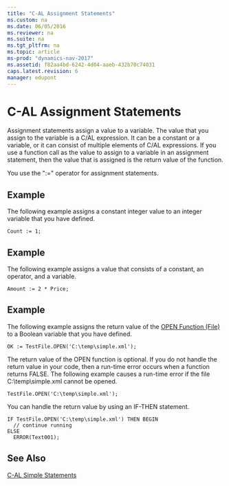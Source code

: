 ```yaml
---
title: "C-AL Assignment Statements"
ms.custom: na
ms.date: 06/05/2016
ms.reviewer: na
ms.suite: na
ms.tgt_pltfrm: na
ms.topic: article
ms-prod: "dynamics-nav-2017"
ms.assetid: f82aa4bd-6242-4d04-aaeb-432b70c74031
caps.latest.revision: 6
manager: edupont
---
```

# C-AL Assignment Statements
Assignment statements assign a value to a variable. The value that you assign to the variable is a C/AL expression. It can be a constant or a variable, or it can consist of multiple elements of C/AL expressions. If you use a function call as the value to assign to a variable in an assignment statement, then the value that is assigned is the return value of the function.  
  
 You use the ":=" operator for assignment statements.  
  
## Example  
 The following example assigns a constant integer value to an integer variable that you have defined.  
  
```  
Count := 1;  
```  
  
## Example  
 The following example assigns a value that consists of a constant, an operator, and a variable.  
  
```  
Amount := 2 * Price;  
```  
  
## Example  
 The following example assigns the return value of the [OPEN Function \(File\)](OPEN-Function--File-.md) to a Boolean variable that you have defined.  
  
```  
OK := TestFile.OPEN('C:\temp\simple.xml');  
```  
  
 The return value of the OPEN function is optional. If you do not handle the return value in your code, then a run-time error occurs when a function returns FALSE. The following example causes a run-time error if the file C:\\temp\\simple.xml cannot be opened.  
  
```  
TestFile.OPEN('C:\temp\simple.xml');  
```  
  
 You can handle the return value by using an IF-THEN statement.  
  
```  
IF TestFile.OPEN('C:\temp\simple.xml') THEN BEGIN  
  // continue running  
ELSE  
  ERROR(Text001);  
```  
  
## See Also  
 [C-AL Simple Statements](C-AL-Simple-Statements.md)